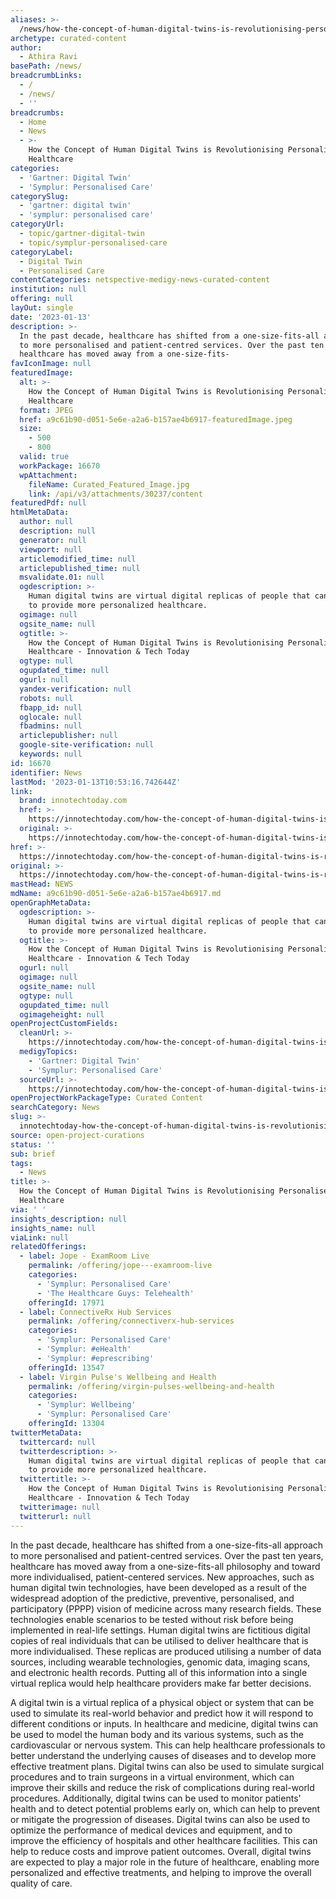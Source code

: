 ```yaml
---
aliases: >-
  /news/how-the-concept-of-human-digital-twins-is-revolutionising-personalised-healthcare
archetype: curated-content
author:
  - Athira Ravi
basePath: /news/
breadcrumbLinks:
  - /
  - /news/
  - ''
breadcrumbs:
  - Home
  - News
  - >-
    How the Concept of Human Digital Twins is Revolutionising Personalised
    Healthcare
categories:
  - 'Gartner: Digital Twin'
  - 'Symplur: Personalised Care'
categorySlug:
  - 'gartner: digital twin'
  - 'symplur: personalised care'
categoryUrl:
  - topic/gartner-digital-twin
  - topic/symplur-personalised-care
categoryLabel:
  - Digital Twin
  - Personalised Care
contentCategories: netspective-medigy-news-curated-content
institution: null
offering: null
layOut: single
date: '2023-01-13'
description: >-
  In the past decade, healthcare has shifted from a one-size-fits-all approach
  to more personalised and patient-centred services. Over the past ten years,
  healthcare has moved away from a one-size-fits-
favIconImage: null
featuredImage:
  alt: >-
    How the Concept of Human Digital Twins is Revolutionising Personalised
    Healthcare
  format: JPEG
  href: a9c61b90-d051-5e6e-a2a6-b157ae4b6917-featuredImage.jpeg
  size:
    - 500
    - 800
  valid: true
  workPackage: 16670
  wpAttachment:
    fileName: Curated_Featured_Image.jpg
    link: /api/v3/attachments/30237/content
featuredPdf: null
htmlMetaData:
  author: null
  description: null
  generator: null
  viewport: null
  articlemodified_time: null
  articlepublished_time: null
  msvalidate.01: null
  ogdescription: >-
    Human digital twins are virtual digital replicas of people that can be used
    to provide more personalized healthcare.
  ogimage: null
  ogsite_name: null
  ogtitle: >-
    How the Concept of Human Digital Twins is Revolutionising Personalised
    Healthcare - Innovation & Tech Today
  ogtype: null
  ogupdated_time: null
  ogurl: null
  yandex-verification: null
  robots: null
  fbapp_id: null
  oglocale: null
  fbadmins: null
  articlepublisher: null
  google-site-verification: null
  keywords: null
id: 16670
identifier: News
lastMod: '2023-01-13T10:53:16.742644Z'
link:
  brand: innotechtoday.com
  href: >-
    https://innotechtoday.com/how-the-concept-of-human-digital-twins-is-revolutionising-personalised-healthcare/
  original: >-
    https://innotechtoday.com/how-the-concept-of-human-digital-twins-is-revolutionising-personalised-healthcare/
href: >-
  https://innotechtoday.com/how-the-concept-of-human-digital-twins-is-revolutionising-personalised-healthcare/
original: >-
  https://innotechtoday.com/how-the-concept-of-human-digital-twins-is-revolutionising-personalised-healthcare/
mastHead: NEWS
mdName: a9c61b90-d051-5e6e-a2a6-b157ae4b6917.md
openGraphMetaData:
  ogdescription: >-
    Human digital twins are virtual digital replicas of people that can be used
    to provide more personalized healthcare.
  ogtitle: >-
    How the Concept of Human Digital Twins is Revolutionising Personalised
    Healthcare - Innovation & Tech Today
  ogurl: null
  ogimage: null
  ogsite_name: null
  ogtype: null
  ogupdated_time: null
  ogimageheight: null
openProjectCustomFields:
  cleanUrl: >-
    https://innotechtoday.com/how-the-concept-of-human-digital-twins-is-revolutionising-personalised-healthcare/
  medigyTopics:
    - 'Gartner: Digital Twin'
    - 'Symplur: Personalised Care'
  sourceUrl: >-
    https://innotechtoday.com/how-the-concept-of-human-digital-twins-is-revolutionising-personalised-healthcare/
openProjectWorkPackageType: Curated Content
searchCategory: News
slug: >-
  innotechtoday-how-the-concept-of-human-digital-twins-is-revolutionising-personalised-healthcare
source: open-project-curations
status: ''
sub: brief
tags:
  - News
title: >-
  How the Concept of Human Digital Twins is Revolutionising Personalised
  Healthcare
via: ' '
insights_description: null
insights_name: null
viaLink: null
relatedOfferings:
  - label: Jope - ExamRoom Live
    permalink: /offering/jope---examroom-live
    categories:
      - 'Symplur: Personalised Care'
      - 'The Healthcare Guys: Telehealth'
    offeringId: 17971
  - label: ConnectiveRx Hub Services
    permalink: /offering/connectiverx-hub-services
    categories:
      - 'Symplur: Personalised Care'
      - 'Symplur: #eHealth'
      - 'Symplur: #eprescribing'
    offeringId: 13547
  - label: Virgin Pulse's Wellbeing and Health
    permalink: /offering/virgin-pulses-wellbeing-and-health
    categories:
      - 'Symplur: Wellbeing'
      - 'Symplur: Personalised Care'
    offeringId: 13304
twitterMetaData:
  twittercard: null
  twitterdescription: >-
    Human digital twins are virtual digital replicas of people that can be used
    to provide more personalized healthcare.
  twittertitle: >-
    How the Concept of Human Digital Twins is Revolutionising Personalised
    Healthcare - Innovation & Tech Today
  twitterimage: null
  twitterurl: null
---
```

<p>In the past decade, healthcare has shifted from a one-size-fits-all approach to more personalised and patient-centred services. Over the past ten years, healthcare has moved away from a one-size-fits-all philosophy and toward more individualised, patient-centered services. New approaches, such as human digital twin technologies, have been developed as a result of the widespread adoption of the predictive, preventive, personalised, and participatory (PPPP) vision of medicine across many research fields. These technologies enable scenarios to be tested without risk before being implemented in real-life settings. Human digital twins are fictitious digital copies of real individuals that can be utilised to deliver healthcare that is more individualised. These replicas are produced utilising a number of data sources, including wearable technologies, genomic data, imaging scans, and electronic health records. Putting all of this information into a single virtual replica would help healthcare providers make far better decisions.&nbsp;</p><p>A digital twin is a virtual replica of a physical object or system that can be used to simulate its real-world behavior and predict how it will respond to different conditions or inputs. In healthcare and medicine, digital twins can be used to model the human body and its various systems, such as the cardiovascular or nervous system. This can help healthcare professionals to better understand the underlying causes of diseases and to develop more effective treatment plans. Digital twins can also be used to simulate surgical procedures and to train surgeons in a virtual environment, which can improve their skills and reduce the risk of complications during real-world procedures. Additionally, digital twins can be used to monitor patients' health and to detect potential problems early on, which can help to prevent or mitigate the progression of diseases. Digital twins can also be used to optimize the performance of medical devices and equipment, and to improve the efficiency of hospitals and other healthcare facilities. This can help to reduce costs and improve patient outcomes. Overall, digital twins are expected to play a major role in the future of healthcare, enabling more personalized and effective treatments, and helping to improve the overall quality of care.</p>